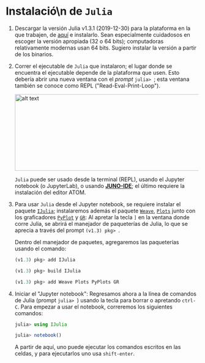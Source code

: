 # Instalació\n de `Julia`

1. Descargar la versión Julia v1.3.1 (2019-12-30) para la plataforma en la que
trabajen, de [aquí](https://julialang.org/downloads/) e instalarlo. Sean
especialmente cuidadosos en escoger la versión apropiada (32 o 64 bits);
computadoras relativamente modernas usan 64 bits. Sugiero instalar la
versión a partir de los binarios.

2. Correr el ejecutable de `Julia` que instalaron; el lugar donde se encuentra
el ejecutable depende de la plataforma que usen. Esto debería abrir una nueva
ventana con el *prompt* `julia> `; esta ventana también se conoce como REPL
("Read-Eval-Print-Loop").

    <img src="../images/julia_prompt.png" alt="alt text" width="700" height="200"/>

    `Julia` puede ser usado desde la terminal (REPL), usando el Jupyter notebook
    (o JupyterLab), o usando [**JUNO-IDE**](https://junolab.org/); el último
    requiere la instalación del editor ATOM.



3. Para usar `Julia` desde el Jupyter notebook, se requiere instalar el paquete [`IJulia`](https://github.com/JuliaLang/IJulia.jl); instalaremos además el
paquete [`Weave`](https://github.com/JunoLab/Weave.jl), [`Plots`](https://github.com/JuliaPlots/Plots.jl) junto con los
graficadores [`PyPlot`](https://github.com/JuliaPy/PyPlot.jl) y
[`GR`](https://github.com/jheinen/GR.jl): Al apretar la tecla `]` en la ventana
donde corre Julia, se abrirá el manejador de paqueterías de Julia, lo que se
aprecia a través del prompt `(v1.3) pkg> `.

    Dentro del manejador de paquetes, agregaremos las paqueterías usando el comando:
    ```julia
    (v1.3) pkg> add IJulia

    (v1.3) pkg> build IJulia

    (v1.3) pkg> add Weave Plots PyPlots GR
    ```


4. Iniciar el "Jupyter notebook": Regresamos ahora a la línea de comandos de
Julia (prompt `julia> `) usando la tecla para borrar o apretando `ctrl-C`. Para
empezar a usar el notebook, correremos los siguientes comandos:

    ```julia
    julia> using IJulia

    julia> notebook()
    ```

    A partir de aquí, uno puede ejecutar los comandos escritos en las celdas, y
    para ejecutarlos uno usa `shift-enter`.
